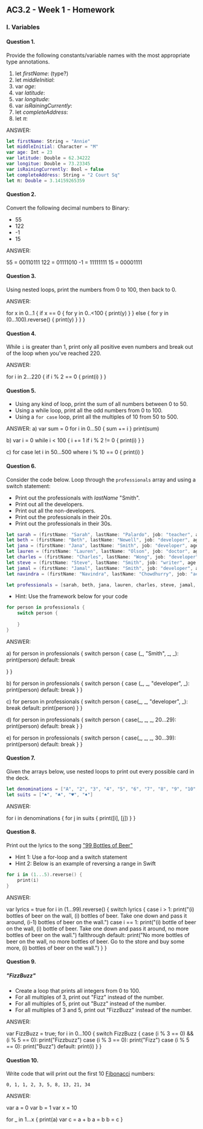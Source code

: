 ## AC3.2 - Week 1 - Homework

### I. Variables

#### Question 1.
Provide the following constants/variable names with the most appropriate type annotations.

1. let _firstName_: (type?)
2. let _middleInitial_:
3. var _age_:
4. var _latitude_:
5. var _longitude_:
6. var _isRainingCurrently_:
7. let _completeAddress_:
8. let _π_:

ANSWER:

```swift
let firstName: String = "Annie"
let middleInitial: Character = "M"
var age: Int = 23
var latitude: Double = 62.34222
var longitue: Double = 73.23345
var isRainingCurrently: Bool = false
let completeAddress: String = "2 Court Sq"
let π: Double = 3.14159265359
```

#### Question 2.
Convert the following decimal numbers to Binary:
* 55
* 122
* -1
* 15

ANSWER:

55 = 00110111
122 = 01111010
-1 = 11111111
15 = 00001111


#### Question 3.
Using nested loops, print the numbers from 0 to 100, then back to 0.

ANSWER:

for x in 0...1 {
if x == 0 {
for y in 0..<100 {
print(y)
}
} else {
for y in (0...100).reverse() {
print(y)
}
}
}

#### Question 4.
While ```i``` is greater than 1, print only all positive even numbers and break 
out of the loop when you've reached 220.

ANSWER:

for i in 2...220 {
if i % 2 == 0 {
print(i)
}
}


#### Question 5.
* Using any kind of loop, print the sum of all numbers between 0 to 50.
* Using a while loop, print all the odd numbers from 0 to 100.
* Using a ```for case``` loop, print all the multiples of 10 from 50 to 500.

ANSWER:
a)
var sum = 0
for i in 0...50 {
sum += i
}
print(sum)


b)
var i = 0
while i < 100 {
i += 1
if i % 2 != 0 {
print(i)
}
}

c)
for case let i in 50...500 where i % 10 == 0 {
print(i)
}

#### Question 6.
Consider the code below. Loop through the ```professionals``` array and using a switch statement:
* Print out the professionals with _lastName_ "Smith".
* Print out all the developers.
* Print out all the non-developers.
* Print out the professionals in their 20s.
* Print out the professionals in their 30s.

```swift
let sarah = (firstName: "Sarah", lastName: "Palardo", job: "teacher", age: 32)
let beth = (firstName: "Beth", lastName: "Newell", job: "developer", age: 29)
let jana = (firstName: "Jana", lastName: "Smith", job: "developer", age: 33)
let lauren = (firstName: "Lauren", lastName: "Olson", job: "doctor", age: 27)
let charles = (firstName: "Charles", lastName: "Wong", job: "developer" , age: 24)
let steve = (firstName: "Steve", lastName: "Smith", job: "writer", age: 28)
let jamal = (firstName: "Jamal", lastName: "Smith", job: "developer", age: 25)
let navindra = (firstName: "Navindra", lastName: "Chowdhurry", job: "actuary", age: 29)

let professionals = [sarah, beth, jana, lauren, charles, steve, jamal, navindra]
```

* Hint: Use the framework below for your code

```swift
for person in professionals {
	switch person {
 
	}
}
```

ANSWER:

a)
for person in professionals {
switch person {
case (_, "Smith", _, _):
print(person)
default:
break

}
}

b)
for person in professionals {
switch person {
case (_, _, "developer", _):
print(person)
default:
break
}
}

c)
for person in professionals {
switch person {
case(_, _, "developer", _):
break
default:
print(person)
}
}

d)
for person in professionals {
switch person {
case(_, _, _, 20...29):
print(person)
default:
break
}
}

e)
for person in professionals {
switch person {
case(_, _, _, 30...39):
print(person)
default:
break
}
}


#### Question 7.
Given the arrays below, use nested loops to print out every possible card in the deck.

```swift
let denominations = ["A", "2", "3", "4", "5", "6", "7", "8", "9", "10", "J", "Q", "K"]
let suits = ["♠️", "♣️", "♥️", "♦️"]
```

ANSWER:

for i in denominations {
for j in suits {
print([i], [j])
}
}

#### Question 8.
Print out the lyrics to the song ["99 Bottles of Beer"](http://www.99-bottles-of-beer.net/lyrics.html)
* Hint 1: Use a for-loop and a switch statement
* Hint 2: Below is an example of reversing a range in Swift

```swift
for i in (1...5).reverse() {
    print(i)
}
```

ANSWER:

var lyrics = true
for i in (1...99).reverse() {
switch lyrics {
case i > 1:
print("\(i) bottles of beer on the wall, \(i) bottles of beer. Take one down and pass it around, \(i-1) bottles of beer on the wall.")
case i == 1:
print("\(i) bottle of beer on the wall, \(i) bottle of beer. Take one down and pass it around, no more bottles of beer on the wall.")
fallthrough
default:
print("No more bottles of beer on the wall, no more bottles of beer. Go to the store and buy some more, \(i) bottles of beer on the wall.")
}
}


#### Question 9.
##### "FizzBuzz"
* Create a loop that prints all integers from 0 to 100.
* For all multiples of 3, print out "Fizz" instead of the number.
* For all multiples of 5, print out "Buzz"  instead of the number.
* For all multiples of 3 and 5, print out "FizzBuzz" instead of the number.

ANSWER:

var FizzBuzz = true;
for i in 0...100 {
switch FizzBuzz {
case (i % 3 == 0) && (i % 5 == 0):
print("Fizzbuzz")
case (i % 3 == 0):
print("Fizz")
case (i % 5 == 0):
print("Buzz")
default:
print(i)
}
}

#### Question 10.
Write code that will print out the first 10 [Fibonacci](http://www.codeforwin.in/2015/06/fibonacci-series-in-c-program.html) numbers:

```
0, 1, 1, 2, 3, 5, 8, 13, 21, 34
```

ANSWER:

var a = 0
var b = 1
var x = 10


for _ in 1...x {
print(a)
var c = a + b
a = b
b = c
}
